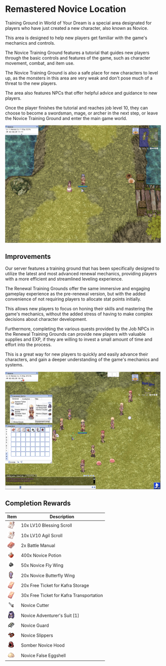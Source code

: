 # Remastered Novice Location

Training Ground in World of Your Dream is a special area designated for players who have just created a new character, also known as Novice.

This area is designed to help new players get familiar with the game's mechanics and controls.

The Novice Training Ground features a tutorial that guides new players through the basic controls and features of the game, such as character movement, combat, and item use.

The Novice Training Ground is also a safe place for new characters to level up, as the monsters in this area are very weak and don't pose much of a threat to the new players.

The area also features NPCs that offer helpful advice and guidance to new players.

Once the player finishes the tutorial and reaches job level 10, they can choose to become a swordsman, mage, or archer in the next step, or leave the Novice Training Ground and enter the main game world.

![Entering Novice Grounds](img/Remastered_Novice_Location/novice-location-2.png)

## Improvements

Our server features a training ground that has been specifically designed to utilize the latest and most advanced renewal mechanics, providing players with a more efficient and streamlined leveling experience.

The Renewal Training Grounds offer the same immersive and engaging gameplay experience as the pre-renewal version, but with the added convenience of not requiring players to allocate stat points initially.

This allows new players to focus on honing their skills and mastering the game's mechanics, without the added stress of having to make complex decisions about character development.

Furthermore, completing the various quests provided by the Job NPCs in the Renewal Training Grounds can provide new players with valuable supplies and EXP, if they are willing to invest a small amount of time and effort into the process.

This is a great way for new players to quickly and easily advance their characters, and gain a deeper understanding of the game's mechanics and systems.

![Renewal Novice Grounds](img/Remastered_Novice_Location/novice-location-1.png)

## Completion Rewards

| Item | Description |
|------|-------------|
| ![12215 1-1](img/12215_1-1.png) | 10x LV10 Blessing Scroll |
| ![12215 1-1](img/12215_1-1.png) | 10x LV10 Agil Scroll |
| ![12263 1](img/12263_1.png) | 2x Battle Manual |
| ![569](img/569.gif) | 400x Novice Potion |
| ![12887](img/12887.gif) | 50x Novice Fly Wing |
| ![12324](img/12324.gif) | 20x Novice Butterfly Wing |
| ![7059](img/7059.gif) | 20x Free Ticket for Kafra Storage |
| ![7059](img/7059.gif) | 30x Free Ticket for Kafra Transportation |
| ![13040](img/13040.gif) | Novice Cutter |
| ![2393](img/2393.gif) | Novice Adventurer's Suit [1] |
| ![2112](img/2112.gif) | Novice Guard |
| ![2414](img/2414.gif) | Novice Slippers |
| ![2510](img/2510.gif) | Somber Novice Hood |
| ![5055](img/5055.gif) | Novice False Eggshell |

